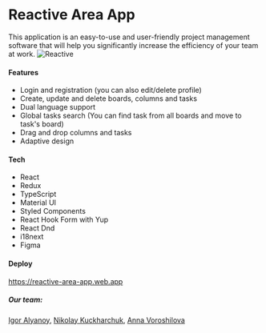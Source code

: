 # Reactive Area App

This application is an easy-to-use and user-friendly project management software that will help you significantly increase the efficiency of your team at work.
![Reactive](https://user-images.githubusercontent.com/89705439/189400875-62633003-0135-4364-a5bb-499528789d5e.jpg)

#### Features

- Login and registration (you can also edit/delete profile)
- Create, update and delete boards, columns and tasks
- Dual language support
- Global tasks search (You can find task from all boards and move to task's board)
- Drag and drop columns and tasks
- Adaptive design

#### Tech

- React
- Redux
- TypeScript
- Material UI
- Styled Components
- React Hook Form with Yup
- React Dnd
- i18next
- Figma

#### Deploy
https://reactive-area-app.web.app 

##### Our team:

[Igor Alyanoy](https://github.com/alyanoyigor),
[Nikolaу Kuckharchuk](https://github.com/nick1091),
[Anna Voroshilova](https://github.com/VoroshilovaAV)